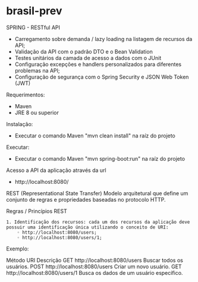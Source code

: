 # brasil-prev
SPRING - RESTful API

* Carregamento sobre demanda / lazy loading na listagem de recursos da API;
* Validação da API com o padrão DTO e o Bean Validation
* Testes unitários da camada de acesso a dados com o JUnit
* Configuração excepções e handlers personalizados para diferentes problemas na API;
* Configuração de segurança com o Spring Security e JSON Web Token (JWT) 

Requerimentos:
- Maven
- JRE 8 ou superior

Instalação:
- Executar o comando Maven "mvn clean install" na raíz do projeto

Executar:
- Executar o comando Maven "mvn spring-boot:run" na raíz do projeto

Acesso a API da aplicação através da url
-  http://localhost:8080/


REST (Representational State Transfer)
Modelo arquitetural que define um conjunto de regras e propriedades baseadas no protocolo HTTP.

Regras / Princípios REST

    1. Identificação dos recursos: cada um dos recursos da aplicação deve possuir uma identificação única utilizando o conceito de URI:
        ◦ http://localhost:8080/users;
        ◦ http://localhost:8080/users/1;
        
Exemplo:

Método             URI                             Descrição
GET                http://localhost:8080/users     Buscar todos os usuários.
POST               http://localhost:8080/users     Criar um novo usuário.
GET                http://localhost:8080/users/1   Busca os dados de um usuário específico.
 
